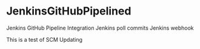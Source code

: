 # JenkinsGitHubPipelined
Jenkins GitHub Pipeline Integration
Jenkins poll commits
Jenkins webhook

This is a test of SCM Updating 
